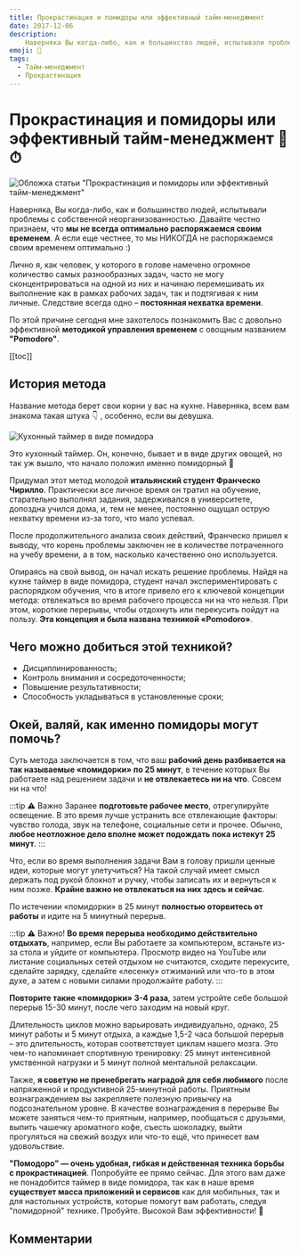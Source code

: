 ```yaml
---
title: Прокрастинация и помидоры или эффективный тайм-менеджмент
date: 2017-12-06
description:
    Наверняка Вы когда-либо, как и большинство людей, испытывали проблемы с собственной неорганизованностью. Давайте честно признаем, что мы не всегда оптимально распоряжаемся своим временем...
emoji: 🍅
tags:
  - Тайм-менеджмент
  - Прокрастинация
---
```


# Прокрастинация и помидоры или эффективный тайм-менеджмент 🍅⏱
![Обложка статьи "Прокрастинация и помидоры или эффективный тайм-менеджмент"](/illustrations/pomodoro/pomodoro.jpg)

Наверняка, Вы когда-либо, как и большинство людей, испытывали проблемы с собственной неорганизованностью. Давайте честно признаем, что **мы не всегда оптимально распоряжаемся своим временем**. А если еще честнее, то мы НИКОГДА не распоряжаемся своим временем оптимально :)

Лично я, как человек, у которого в голове намечено огромное количество самых разнообразных задач, часто не могу сконцентрироваться на одной из них и начинаю перемешивать их выполнение как в рамках рабочих задач, так и подтягивая к ним личные. Следствие всегда одно – **постоянная нехватка времени**.

По этой причине сегодня мне захотелось познакомить Вас с довольно эффективной **методикой управления временем** с овощным названием **"Pomodoro"**.

[[toc]]

## История метода
Название метода берет свои корни у вас на кухне. Наверняка, всем вам знакома такая штука 👇 , особенно, если вы девушка. 

![Кухонный таймер в виде помидора](/illustrations/pomodoro/pomodoro-timer.jpg  "Кухонный таймер в виде помидора")

Это кухонный таймер. Он, конечно, бывает и в виде других овощей, но так уж вышло, что начало положил именно помидорный 🍅


Придумал этот метод молодой **итальянский студент Франческо Чирилло**. Практически все личное время он тратил на обучение, старательно выполнял задания, задерживался в университете, допоздна учился дома, и, тем не менее, постоянно ощущал острую нехватку времени из-за того, что мало успевал. 

После продолжительного анализа своих действий, Франческо пришел к выводу, что корень проблемы заключен не в количестве потраченного на учебу времени, а в том, насколько качественно оно используется. 

Опираясь на свой вывод, он начал искать решение проблемы. Найдя на кухне таймер в виде помидора, студент начал экспериментировать с распорядком обучения, что в итоге привело его к ключевой концепции метода: отвлекаться во время рабочего процесса ни на что нельзя. При этом, короткие перерывы, чтобы отдохнуть или перекусить пойдут на пользу. **Эта концепция и была названа техникой «Pomodoro»**.

## Чего можно добиться этой техникой?

- Дисциплинированность;
- Контроль внимания и сосредоточенности;
- Повышение результативности;
- Способность укладываться в установленные сроки;

## Окей, валяй, как именно помидоры могут помочь?

Суть метода заключается в том, что ваш **рабочий день разбивается на так называемые «помидорки» по 25 минут**, в течение которых Вы работаете над решением задачи и **не отвлекаетесь ни на что**. Совсем ни на что! 

:::tip ⚠ Важно
Заранее **подготовьте рабочее место**, отрегулируйте освещение. В это время лучше устранить все отвлекающие факторы: чувство голода, звук на телефоне, социальные сети и прочее. Обычно, **любое неотложное дело вполне может подождать пока истекут 25 минут**. 
:::

Что, если во время выполнения задачи Вам в голову пришли ценные идеи, которые могут улетучиться? На такой случай имеет смысл держать под рукой блокнот и ручку, чтобы записать их и вернуться к ним позже. **Крайне важно не отвлекаться на них здесь и сейчас**.

По истечении «помидорки» в 25 минут **полностью оторвитесь от работы** и идите на 5 минутный перерыв. 

:::tip ⚠ Важно!
**Во время перерыва необходимо действительно отдыхать**, например, если Вы работаете за компьютером, встаньте из-за стола и уйдите от компьютера. Просмотр видео на YouTube или листание социальных сетей отдыхом не считаются, сходите перекусите, сделайте зарядку, сделайте «лесенку» отжиманий или что-то в этом духе, а затем с новыми силами продолжайте работу.
:::

**Повторите такие «помидорки» 3-4 раза**, затем устройте себе большой перерыв 15-30 минут, после чего заходим на новый круг. 

Длительность циклов можно варьировать индивидуально, однако, 25 минут работы и 5 минут отдыха, а каждые 1,5-2 часа большой перерыв – это длительность, которая соответствует циклам нашего мозга. Это чем-то напоминает спортивную тренировку: 25 минут интенсивной умственной нагрузки и 5 минут полной ментальной релаксации.

Также, **я советую не пренебрегать наградой для себя любимого** после напряженной и продуктивной 25-минутной работы. Приятным вознаграждением вы закрепляете полезную привычку на подсознательном уровне. В качестве вознаграждения в перерыве Вы можете заняться чем-то приятным, например, пообщаться с друзьями, выпить чашечку ароматного кофе, съесть шоколадку, выйти прогуляться на свежий воздух или что-то ещё, что принесет вам удовольствие.

**"Помодоро" — очень удобная, гибкая и действенная техника борьбы с прокрастинацией**. Попробуйте ее прямо сейчас. Для этого вам даже не понадобится таймер в виде помидора, так как в наше время **существует масса приложений и сервисов** как для мобильных, так и для настольных устройств, которые помогут вам работать, следуя "помидорной" технике. Пробуйте. Высокой Вам эффективности! 💪

## Комментарии
<Comments />